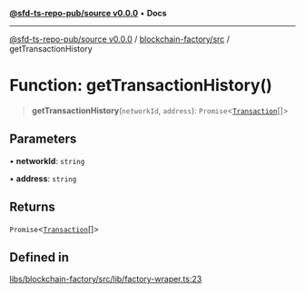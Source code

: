 [**@sfd-ts-repo-pub/source v0.0.0**](../../../README.md) • **Docs**

***

[@sfd-ts-repo-pub/source v0.0.0](../../../modules.md) / [blockchain-factory/src](../README.md) / getTransactionHistory

# Function: getTransactionHistory()

> **getTransactionHistory**(`networkId`, `address`): `Promise`\<[`Transaction`](../../../abstract-core/src/interfaces/Transaction.md)[]\>

## Parameters

• **networkId**: `string`

• **address**: `string`

## Returns

`Promise`\<[`Transaction`](../../../abstract-core/src/interfaces/Transaction.md)[]\>

## Defined in

[libs/blockchain-factory/src/lib/factory-wraper.ts:23](https://github.com/Steadfast-Digital/sfd-ts-repo-pub/blob/7c03207a60081ee1420569768bbbd8451528de43/libs/blockchain-factory/src/lib/factory-wraper.ts#L23)
